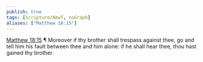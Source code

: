 ```yaml
---
publish: true
tags: [Scripture/NewT, noGraph]
aliases: ["Matthew 18:15"]
---
```

[Matthew 18:15](https://churchofjesuschrist.org/study/scriptures/nt/matt/18?lang=eng&id=p15#p15) ¶ Moreover if thy brother shall trespass against thee, go and tell him his fault between thee and him alone: if he shall hear thee, thou hast gained thy brother.
